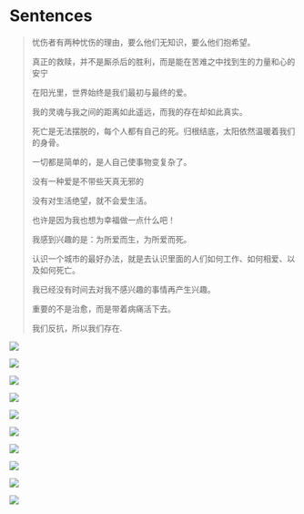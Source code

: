 # Sentences

> 忧伤者有两种忧伤的理由，要么他们无知识，要么他们抱希望。
>
> 真正的救赎，并不是厮杀后的胜利，而是能在苦难之中找到生的力量和心的安宁
>
> 在阳光里，世界始终是我们最初与最终的爱。
>
> 我的灵魂与我之间的距离如此遥远，而我的存在却如此真实。
>
> 死亡是无法摆脱的，每个人都有自己的死。归根结底，太阳依然温暖着我们的身骨。
>
> 一切都是简单的，是人自己使事物变复杂了。
>
> 没有一种爱是不带些天真无邪的
>
> 没有对生活绝望，就不会爱生活。
>
> 也许是因为我也想为幸福做一点什么吧！
>
> 我感到兴趣的是：为所爱而生，为所爱而死。
>
> 认识一个城市的最好办法，就是去认识里面的人们如何工作、如何相爱、以及如何死亡。
>
> 我已经没有时间去对我不感兴趣的事情再产生兴趣。
>
> 重要的不是治愈，而是带着病痛活下去。
>
> 我们反抗，所以我们存在.

![](https://cdn.jsdelivr.net/gh/growvv/image-bed//mac-m1/benjamin-voros-phIFdC6lA4E-unsplash.jpg)

![](https://cdn.jsdelivr.net/gh/growvv/image-bed//mac-m1/kurt-cotoaga-cqbLg3lZEpk-unsplash.jpg)

![](https://cdn.jsdelivr.net/gh/growvv/image-bed//mac-m1/rohit-tandon-9wg5jCEPBsw-unsplash.jpg)

![](https://cdn.jsdelivr.net/gh/growvv/image-bed//mac-m1/tim-stief-YFFGkE3y4F8-unsplash.jpg)

![](https://cdn.jsdelivr.net/gh/growvv/image-bed//mac-m1/matt-sclarandis-S_IV6KqGeso-unsplash.jpg)

![](https://cdn.jsdelivr.net/gh/growvv/image-bed//mac-m1/luca-bravo-zAjdgNXsMeg-unsplash.jpg)

![](https://cdn.jsdelivr.net/gh/growvv/image-bed//mac-m1/john-lee-oMneOBYhJxY-unsplash.jpg)

![](https://cdn.jsdelivr.net/gh/growvv/image-bed//mac-m1/pietro-de-grandi-T7K4aEPoGGk-unsplash.jpg)

![](https://cdn.jsdelivr.net/gh/growvv/image-bed//mac-m1/valdemaras-d-khbjgGAerPU-unsplash.jpg)

![](https://cdn.jsdelivr.net/gh/growvv/image-bed//mac-m1/michael-fousert-lE5-z4nTCTQ-unsplash.jpg")

